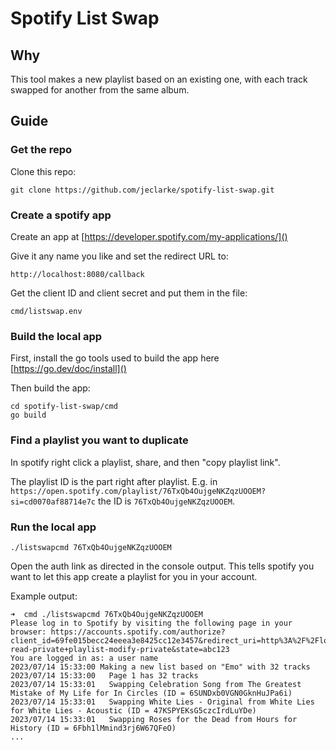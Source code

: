 # Spotify List Swap

## Why
This tool makes a new playlist based on an existing one, with each track swapped for another from the same album.

## Guide

### Get the repo
Clone this repo:

````
git clone https://github.com/jeclarke/spotify-list-swap.git
````

### Create a spotify app

Create an app at [https://developer.spotify.com/my-applications/]()

Give it any name you like and set the redirect URL to:

````
http://localhost:8080/callback
````

Get the client ID and client secret and put them in the file:
````
cmd/listswap.env
````

### Build the local app
First, install the go tools used to build the app here [https://go.dev/doc/install]()

Then build the app:
````
cd spotify-list-swap/cmd
go build
````

### Find a playlist you want to duplicate
In spotify right click a playlist, share, and then "copy playlist link".

The playlist ID is the part right after playlist. E.g. in `https://open.spotify.com/playlist/76TxQb4OujgeNKZqzUOOEM?si=cd0070af88714e7c` the ID is `76TxQb4OujgeNKZqzUOOEM`.

### Run the local app
````
./listswapcmd 76TxQb4OujgeNKZqzUOOEM
````
Open the auth link as directed in the console output. This tells spotify you want to let this app create a playlist for you in your account.

Example output:

````
➜  cmd ./listswapcmd 76TxQb4OujgeNKZqzUOOEM
Please log in to Spotify by visiting the following page in your browser: https://accounts.spotify.com/authorize?client_id=69fe015becc24eeea3e8425cc12e3457&redirect_uri=http%3A%2F%2Flocalhost%3A8080%2Fcallback&response_type=code&scope=user-read-private+playlist-modify-private&state=abc123
You are logged in as: a user name
2023/07/14 15:33:00 Making a new list based on "Emo" with 32 tracks
2023/07/14 15:33:00   Page 1 has 32 tracks
2023/07/14 15:33:01   Swapping Celebration Song from The Greatest Mistake of My Life for In Circles (ID = 6SUNDxb0VGN0GknHuJPa6i)
2023/07/14 15:33:01   Swapping White Lies - Original from White Lies for White Lies - Acoustic (ID = 47KSPYEKsG5czcIrdLuYDe)
2023/07/14 15:33:01   Swapping Roses for the Dead from Hours for History (ID = 6Fbh1lMmind3rj6W67QFeO)
...
````

